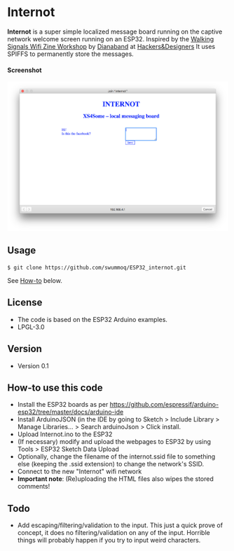 Internot
======
**Internot** is a super simple localized message board running on the captive network welcome screen running on an ESP32.
Inspired by the [Walking Signals Wifi Zine Workshop](https://hackersanddesigners.nl/s/Events/p/Walking_Signals_Wifi_Zine_Workshop) by [Dianaband](https://github.com/dianaband) at [Hackers&Designers](https://hackersanddesigners.nl/)
It uses SPIFFS to permanently store the messages.

#### Screenshot
![screenshot of internot](screenshot.png "screenshot")

## Usage
```
$ git clone https://github.com/swummoq/ESP32_internot.git
```
See [How-to](#how-to-use-this-code) below.

## License
* The code is based on the ESP32 Arduino examples.
* LPGL-3.0

## Version
* Version 0.1

## How-to use this code
* Install the ESP32 boards as per https://github.com/espressif/arduino-esp32/tree/master/docs/arduino-ide
* Install ArduinoJSON (in the IDE by going to Sketch > Include Library > Manage Libraries... > Search arduinoJson > Click install.
* Upload Internot.ino to the ESP32
* (If necessary) modify and upload the webpages to ESP32 by using Tools > ESP32 Sketch Data Upload
* Optionally, change the filename of the internot.ssid file to something else (keeping the .ssid extension) to change the network's SSID. 
* Connect to the new "Internot" wifi network
* **Important note**: (Re)uploading the HTML files also wipes the stored comments!

## Todo
* Add escaping/filtering/validation to the input. This just a quick prove of concept, it does no filtering/validation on any of the input. Horrible things will probably happen if you try to input weird characters.
